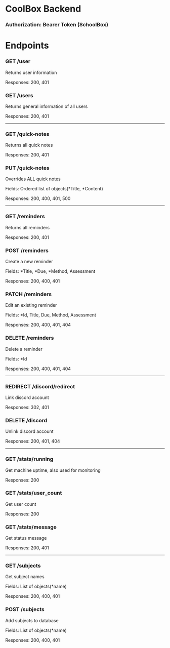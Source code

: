 # CoolBox Backend

### Authorization: Bearer Token (SchoolBox)
# Endpoints

### GET /user
Returns user information

Responses: 200, 401

### GET /users
Returns general information of all users

Responses: 200, 401

---

### GET /quick-notes
Returns all quick notes

Responses: 200, 401

### PUT /quick-notes
Overrides ALL quick notes

Fields: Ordered list of objects(*Title, *Content)

Responses: 200, 400, 401, 500

---

### GET /reminders
Returns all reminders

Responses: 200, 401

### POST /reminders
Create a new reminder

Fields: *Title, *Due, *Method, Assessment

Responses: 200, 400, 401

### PATCH /reminders
Edit an existing reminder

Fields: *Id, Title, Due, Method, Assessment

Responses: 200, 400, 401, 404


### DELETE /reminders
Delete a reminder

Fields: *Id

Responses: 200, 400, 401, 404

---

### REDIRECT /discord/redirect
Link discord account

Responses: 302, 401

### DELETE /discord
Unlink discord account

Responses: 200, 401, 404

---

### GET /stats/running
Get machine uptime, also used for monitoring

Responses: 200


### GET /stats/user_count
Get user count

Responses: 200


### GET /stats/message
Get status message

Responses: 200, 401

---

### GET /subjects
Get subject names

Fields: List of objects(*name)

Responses: 200, 400, 401


### POST /subjects
Add subjects to database

Fields: List of objects(*name)

Responses: 200, 400, 401

